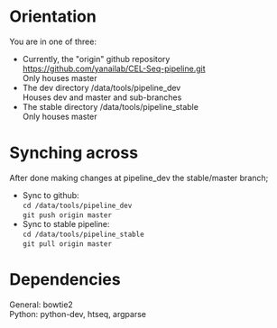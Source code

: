 Orientation
===============
You are in one of three:  
* Currently, the "origin" github repository https://github.com/yanailab/CEL-Seq-pipeline.git  
      Only houses master  
* The dev directory /data/tools/pipeline_dev  
      Houses dev and master and sub-branches  
* The stable directory /data/tools/pipeline_stable  
      Only houses master  

Synching across
===================
After done making changes at pipeline_dev the stable/master branch;  
* Sync to github:  
        `cd /data/tools/pipeline_dev`  
        `git push origin master`  
* Sync to stable pipeline:  
        `cd /data/tools/pipeline_stable`  
        `git pull origin master`  

Dependencies
==============
General: bowtie2  
Python: python-dev, htseq, argparse

